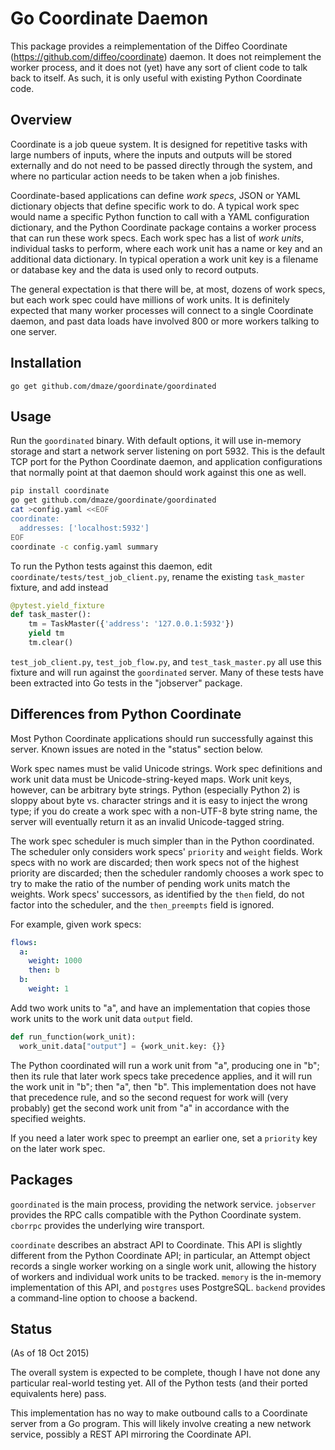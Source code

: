 Go Coordinate Daemon
====================

This package provides a reimplementation of the Diffeo Coordinate
(https://github.com/diffeo/coordinate) daemon.  It does not
reimplement the worker process, and it does not (yet) have any sort of
client code to talk back to itself.  As such, it is only useful with
existing Python Coordinate code.

Overview
--------

Coordinate is a job queue system.  It is designed for repetitive tasks
with large numbers of inputs, where the inputs and outputs will be
stored externally and do not need to be passed directly through the
system, and where no particular action needs to be taken when a job
finishes.

Coordinate-based applications can define _work specs_, JSON or YAML
dictionary objects that define specific work to do.  A typical work
spec would name a specific Python function to call with a YAML
configuration dictionary, and the Python Coordinate package contains a
worker process that can run these work specs.  Each work spec has a
list of _work units_, individual tasks to perform, where each work
unit has a name or key and an additional data dictionary.  In typical
operation a work unit key is a filename or database key and the data
is used only to record outputs.

The general expectation is that there will be, at most, dozens of work
specs, but each work spec could have millions of work units.  It is
definitely expected that many worker processes will connect to a
single Coordinate daemon, and past data loads have involved 800 or
more workers talking to one server.

Installation
------------

    go get github.com/dmaze/goordinate/goordinated

Usage
-----

Run the `goordinated` binary.  With default options, it will use
in-memory storage and start a network server listening on port 5932.
This is the default TCP port for the Python Coordinate daemon, and
application configurations that normally point at that daemon should
work against this one as well.

```sh
pip install coordinate
go get github.com/dmaze/goordinate/goordinated
cat >config.yaml <<EOF
coordinate:
  addresses: ['localhost:5932']
EOF
coordinate -c config.yaml summary
```

To run the Python tests against this daemon, edit
`coordinate/tests/test_job_client.py`, rename the existing
`task_master` fixture, and add instead

```python
@pytest.yield_fixture
def task_master():
    tm = TaskMaster({'address': '127.0.0.1:5932'})
    yield tm
    tm.clear()
```

`test_job_client.py`, `test_job_flow.py`, and `test_task_master.py`
all use this fixture and will run against the `goordinated` server.
Many of these tests have been extracted into Go tests in the
"jobserver" package.

Differences from Python Coordinate
----------------------------------

Most Python Coordinate applications should run successfully against
this server.  Known issues are noted in the "status" section below.

Work spec names must be valid Unicode strings.  Work spec definitions
and work unit data must be Unicode-string-keyed maps.  Work unit keys,
however, can be arbitrary byte strings.  Python (especially Python 2)
is sloppy about byte vs. character strings and it is easy to inject
the wrong type; if you do create a work spec with a non-UTF-8 byte
string name, the server will eventually return it as an invalid
Unicode-tagged string.

The work spec scheduler is much simpler than in the Python
coordinated.  The scheduler only considers work specs' `priority` and
`weight` fields.  Work specs with no work are discarded; then work
specs not of the highest priority are discarded; then the scheduler
randomly chooses a work spec to try to make the ratio of the number of
pending work units match the weights.  Work specs' successors, as
identified by the `then` field, do not factor into the scheduler, and
the `then_preempts` field is ignored.

For example, given work specs:

```yaml
flows:
  a:
    weight: 1000
    then: b
  b:
    weight: 1
``` 

Add two work units to "a", and have an implementation that copies
those work units to the work unit data `output` field.

```python
def run_function(work_unit):
  work_unit.data["output"] = {work_unit.key: {}}
```

The Python coordinated will run a work unit from "a", producing one in
"b"; then its rule that later work specs take precedence applies, and
it will run the work unit in "b"; then "a", then "b".  This
implementation does not have that precedence rule, and so the second
request for work will (very probably) get the second work unit from
"a" in accordance with the specified weights.

If you need a later work spec to preempt an earlier one, set a
`priority` key on the later work spec.

Packages
--------

`goordinated` is the main process, providing the network service.
`jobserver` provides the RPC calls compatible with the Python
Coordinate system.  `cborrpc` provides the underlying wire transport.

`coordinate` describes an abstract API to Coordinate.  This API is
slightly different from the Python Coordinate API; in particular, an
Attempt object records a single worker working on a single work unit,
allowing the history of workers and individual work units to be
tracked.  `memory` is the in-memory implementation of this API, and
`postgres` uses PostgreSQL.  `backend` provides a command-line option
to choose a backend.

Status
------

(As of 18 Oct 2015)

The overall system is expected to be complete, though I have not done
any particular real-world testing yet.  All of the Python tests (and
their ported equivalents here) pass.

This implementation has no way to make outbound calls to a Coordinate
server from a Go program.  This will likely involve creating a new
network service, possibly a REST API mirroring the Coordinate API.
